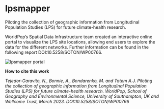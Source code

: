# lpsmapper
Piloting the collection of geographic information from Longitudinal Population Studies (LPS) for future climate-health research.

WorldPop’s Spatial Data Infrastructure team created an interactive online portal to visualize the LPS site locations, allowing end users to explore the data for the different networks. Further information can be found in the following report DOI:10.5258/SOTON/WP00766.

![lpsmapper portal](https://wpgp.github.io/lpsmapper/img/img1.png)

**How to cite this work**

*Tejedor-Garavito, N., Bonnie, A., Bondarenko, M. and Tatem A.J. Piloting the collection of geographic information from Longitudinal Population Studies (LPS) for future climate-health research. WorldPop, School of Geography and Environmental Science, University of Southampton, UK and Wellcome Trust, March 2023. DOI:10.5258/SOTON/WP00766*
